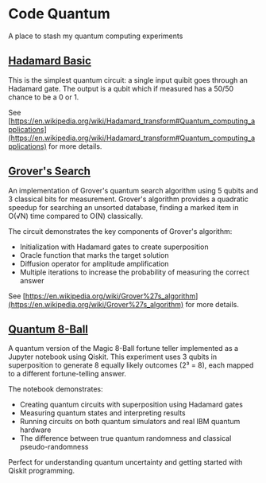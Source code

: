 # Code Quantum

A place to stash my quantum computing experiments

## [Hadamard Basic](Hadamard%20Basic.qasm)

This is the simplest quantum circuit: a single input quibit goes through an Hadamard gate. The output is a qubit which if measured has a 50/50 chance to be a 0 or 1.

See [https://en.wikipedia.org/wiki/Hadamard_transform#Quantum_computing_applications](https://en.wikipedia.org/wiki/Hadamard_transform#Quantum_computing_applications)
for more details.

## [Grover's Search](Grover's%20Search.qasm)

An implementation of Grover's quantum search algorithm using 5 qubits and 3 classical bits for measurement. Grover's algorithm provides a quadratic speedup for searching an unsorted database, finding a marked item in O(√N) time compared to O(N) classically.

The circuit demonstrates the key components of Grover's algorithm:
- Initialization with Hadamard gates to create superposition
- Oracle function that marks the target solution
- Diffusion operator for amplitude amplification
- Multiple iterations to increase the probability of measuring the correct answer

See [https://en.wikipedia.org/wiki/Grover%27s_algorithm](https://en.wikipedia.org/wiki/Grover%27s_algorithm) for more details.

## [Quantum 8-Ball](quantum_8ball.ipynb)

A quantum version of the Magic 8-Ball fortune teller implemented as a Jupyter notebook using Qiskit. This experiment uses 3 qubits in superposition to generate 8 equally likely outcomes (2³ = 8), each mapped to a different fortune-telling answer.

The notebook demonstrates:
- Creating quantum circuits with superposition using Hadamard gates
- Measuring quantum states and interpreting results
- Running circuits on both quantum simulators and real IBM quantum hardware
- The difference between true quantum randomness and classical pseudo-randomness

Perfect for understanding quantum uncertainty and getting started with Qiskit programming.
